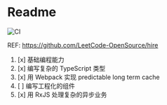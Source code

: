
# Readme

![CI](https://github.com/Baoyx007/leetcode_hire/workflows/CI/badge.svg)

REF: <https://github.com/LeetCode-OpenSource/hire>

1. [x] 基础编程能力
2. [x] 编写复杂的 TypeScript 类型
3. [x] 用 Webpack 实现 predictable long term cache
4. [ ] 编写工程化的组件
5. [x] 用 RxJS 处理复杂的异步业务
